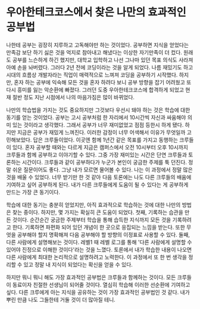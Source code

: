 # 우아한테크코스에서 찾은 나만의 효과적인 공부법

나한테 공부는 굉장히 지루하고 고독해야만 하는 것이었다. 공부하면 지식을 얻었다는 만족감 보단 하기 싫은 것을 억지로 참아내고 해냈다는 이상한 자기만족이 더 컸다. 원래도 공부를 느슨하게 하긴 했지만, 대학교
입학하고 나선 그나마 있던 목표 의식도 사라져 아예 손을 놔버렸다. 그러다 2년 전에 코딩이라는 것을 알게 되었다. 나름 재밌기도 하고 시대의 흐름상 개발자라는 직업이 매력적으로 느껴져 코딩을 공부하기 시작했다.
하지만, 혼자 하는 공부에 익숙해 모든 것을 혼자 하려다 보니 공부 방향을 잡기 어려웠고 또다시 흥미를 잃는 악순환에 빠졌다. 그러던 도중 우아한테크코스에 합격하게 되었고 현재 절반 정도 지난 시점에서 나의
마음가짐은 많이 바뀌었다.

나만의 학습법을 가지는 것도 중요하지만 그것보다 우선시 돼야 하는 것은 학습에 대한 동기를 얻는 것이었다. 공부는 고시 공부처럼 한 자리에서 10시간씩 자신과 싸움해야 의미 있는 것이라고 생각했다. 그래서 공부가
너무 재미없었고 점점 등한시 하게 됐다. 하지만 지금은 공부가 재밌게 느껴진다. 이러한 감정이 너무 어색해서 이유가 무엇일까 고민해보았다. 답은 크루들이었다. 이곳엔 함께 1년간 같은 목표를 가지고 동행하는 크루들이
있다. 혼자 공부할 때와는 다르게 지금은 캠퍼스에서 오전 10시부터 오후 10시까지 크루들과 함께 공부하고 이야기할 수 있다. 그중 가장 재미있는 시간은 단연 크루들과 토론하는 시간이다. 크루들과 같이 공부하다가
누군가 본인이 궁금한 주제를 툭 던진다. 정말 쉬운 질문이어도 좋다. 그냥 내가 모르면 물어볼 수 있다. 나는 이 과정에서 정말 많은 것을 배울 수 있었다. 너무 받기만 한 것 같아 다음 토론에는 나도 다른 크루들의
배움에 기여하고 싶어 공부하게 된다. 내가 다른 크루들에게 도움이 될 수 있다는 게 공부하게 만드는 가장 큰 동기이다.

학습에 대한 동기는 충분히 얻었지만, 아직 효과적으로 학습하는 것에 대한 나만의 방법은 찾는 중이다. 하지만, 몇 가지는 확실히 큰 도움이 되었다. 첫째, 기록하는 습관을 만든 것이다. 순간순간 궁금한 주제부터
학습을 통해 습득한 지식까지 모든 것을 기록하려고 한다. 기록하면 파편화 되어 있던 개념이 한 곳으로 응집되는 느낌을 받는다. 또한 무엇을 공부해야 할지 명확해져 다음 공부해야 할 방향의 이정표로 사용할 수 있다.
둘째, 다른 사람에게 설명해보는 것이다. 레벨1 때 레벨 로그를 통해 '다른 사람에게 설명할 수 있어야 진정으로 이해한 것이다'라는 것을 느꼈다. 토론에서 내가 학습한 내용이 나오면 다른 사람에게 최대한 논리적으로
설명하려고 노력한다. 이 과정에서 또 한 번 생각을 정리할 수 있고 정말 내 지식이 되었다는 확신을 얻을 수 있다.

하지만 뭐니 뭐니 해도 가장 효과적인 공부법은 크루들과 함께하는 것이다. 모든 크루들이 동료이자 친절한 선생님이 되어줄 것이다. 열심히 학습해 이러한 선순환에 기여하고 싶다. 다른 크루에게 아는 지식을 공유하는 것이
가장 효과적인 공부법인 것 같다. 내가 뿌린 만큼 나도 그들한테 거둘 것이 더 많아질 테니.
